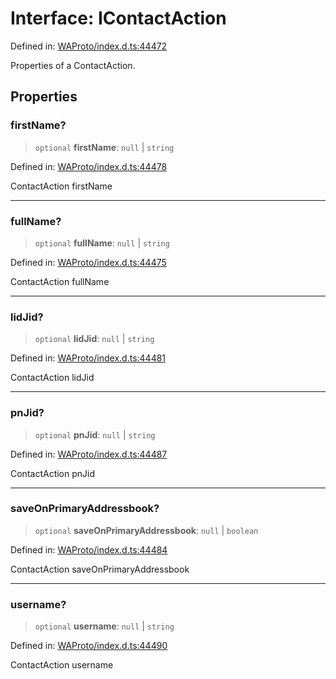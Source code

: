 # Interface: IContactAction

Defined in: [WAProto/index.d.ts:44472](https://github.com/Fokusdotid/bail/blob/fcd0cec6f26de1fb545eb2e03fa5c63fbad99d3d/WAProto/index.d.ts#L44472)

Properties of a ContactAction.

## Properties

### firstName?

> `optional` **firstName**: `null` \| `string`

Defined in: [WAProto/index.d.ts:44478](https://github.com/Fokusdotid/bail/blob/fcd0cec6f26de1fb545eb2e03fa5c63fbad99d3d/WAProto/index.d.ts#L44478)

ContactAction firstName

***

### fullName?

> `optional` **fullName**: `null` \| `string`

Defined in: [WAProto/index.d.ts:44475](https://github.com/Fokusdotid/bail/blob/fcd0cec6f26de1fb545eb2e03fa5c63fbad99d3d/WAProto/index.d.ts#L44475)

ContactAction fullName

***

### lidJid?

> `optional` **lidJid**: `null` \| `string`

Defined in: [WAProto/index.d.ts:44481](https://github.com/Fokusdotid/bail/blob/fcd0cec6f26de1fb545eb2e03fa5c63fbad99d3d/WAProto/index.d.ts#L44481)

ContactAction lidJid

***

### pnJid?

> `optional` **pnJid**: `null` \| `string`

Defined in: [WAProto/index.d.ts:44487](https://github.com/Fokusdotid/bail/blob/fcd0cec6f26de1fb545eb2e03fa5c63fbad99d3d/WAProto/index.d.ts#L44487)

ContactAction pnJid

***

### saveOnPrimaryAddressbook?

> `optional` **saveOnPrimaryAddressbook**: `null` \| `boolean`

Defined in: [WAProto/index.d.ts:44484](https://github.com/Fokusdotid/bail/blob/fcd0cec6f26de1fb545eb2e03fa5c63fbad99d3d/WAProto/index.d.ts#L44484)

ContactAction saveOnPrimaryAddressbook

***

### username?

> `optional` **username**: `null` \| `string`

Defined in: [WAProto/index.d.ts:44490](https://github.com/Fokusdotid/bail/blob/fcd0cec6f26de1fb545eb2e03fa5c63fbad99d3d/WAProto/index.d.ts#L44490)

ContactAction username
